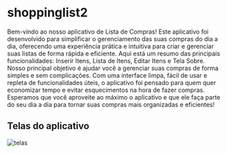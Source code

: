 # shoppinglist2

Bem-vindo ao nosso aplicativo de Lista de Compras!
Este aplicativo foi desenvolvido para simplificar o 
gerenciamento das suas compras do dia a dia, oferecendo 
uma experiência prática e intuitiva para criar e gerenciar 
suas listas de forma rápida e eficiente. Aqui está um resumo
das principais funcionalidades:
Inserir Itens, Lista de Itens, Editar Itens e Tela Sobre.
Nosso principal objetivo é ajudar você a gerenciar suas compras 
de forma simples e sem complicações. Com uma interface limpa,
fácil de usar e repleta de funcionalidades úteis, o aplicativo
foi pensado para quem quer economizar tempo e evitar esquecimentos
na hora de fazer compras.
Esperamos que você aproveite ao máximo o aplicativo e que ele faça
parte do seu dia a dia para tornar suas compras mais
organizadas e eficientes!

## Telas do aplicativo

![telas](https://github.com/user-attachments/assets/9ba3e7d5-ee22-42cf-867e-beffe1225027)
